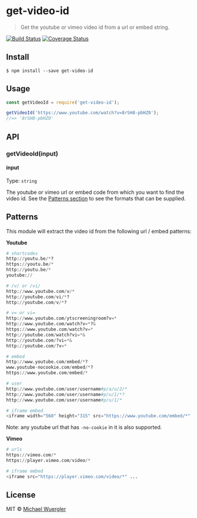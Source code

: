 # get-video-id 

> Get the youtube or vimeo video id from a url or embed string.

[![Build Status](https://travis-ci.org/radiovisual/get-video-id.svg?branch=master)](https://travis-ci.org/radiovisual/get-video-id) [![Coverage Status](https://coveralls.io/repos/github/radiovisual/get-video-id/badge.svg?branch=master)](https://coveralls.io/github/radiovisual/get-video-id?branch=master)

## Install

```
$ npm install --save get-video-id
```


## Usage

```js
const getVideoId = require('get-video-id');

getVideoId('https://www.youtube.com/watch?v=8rSH8-pbHZ0');
//=> '8rSH8-pbHZ0'

```


## API

### getVideoId(input)

#### input

Type: `string`

The youtube or vimeo url or embed code from which you want to find the video id. See the
[Patterns section](https://github.com/radiovisual/get-video-id#patterns) to see the formats that can be supplied.

## Patterns

This module will extract the video id from the following url / embed patterns:

**Youtube**

```python
# shortcodes
http://youtu.be/*?
https://youtu.be/*
http://youtu.be/*
youtube://

# /v/ or /vi/
http://www.youtube.com/v/*
http://youtube.com/vi/*?
http://youtube.com/v/*?

# v= or vi=
http://www.youtube.com/ytscreeningroom?v=*
http://www.youtube.com/watch?v=*?&
https://www.youtube.com/watch?v=*
http://youtube.com/watch?vi=*&
http://youtube.com/?vi=*&
http://youtube.com/?v=*

# embed
http://www.youtube.com/embed/*?
www.youtube-nocookie.com/embed/*?
https://www.youtube.com/embed/*

# user
http://www.youtube.com/user/username#p/a/u/2/*
http://www.youtube.com/user/username#p/u/1/*?
http://www.youtube.com/user/username#p/u/1/*

# iframe embed
<iframe width="560" height="315" src="https://www.youtube.com/embed/*" frameborder="0" allowfullscreen></iframe>

```

Note: any youtube url that has `-no-cookie` in it is also supported.

**Vimeo**

```python
# urls
https://vimeo.com/*
https://player.vimeo.com/video/*

# iframe embed
<iframe src="https://player.vimeo.com/video/*" ...
```

## License

MIT © [Michael Wuergler](http://numetriclabs.com)
